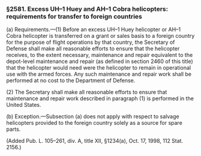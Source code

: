 ### §2581. Excess UH–1 Huey and AH–1 Cobra helicopters: requirements for transfer to foreign countries ###

(a) Requirements.—(1) Before an excess UH–1 Huey helicopter or AH–1 Cobra helicopter is transferred on a grant or sales basis to a foreign country for the purpose of flight operations by that country, the Secretary of Defense shall make all reasonable efforts to ensure that the helicopter receives, to the extent necessary, maintenance and repair equivalent to the depot-level maintenance and repair (as defined in section 2460 of this title) that the helicopter would need were the helicopter to remain in operational use with the armed forces. Any such maintenance and repair work shall be performed at no cost to the Department of Defense.

(2) The Secretary shall make all reasonable efforts to ensure that maintenance and repair work described in paragraph (1) is performed in the United States.

(b) Exception.—Subsection (a) does not apply with respect to salvage helicopters provided to the foreign country solely as a source for spare parts.

(Added Pub. L. 105–261, div. A, title XII, §1234(a), Oct. 17, 1998, 112 Stat. 2156.)